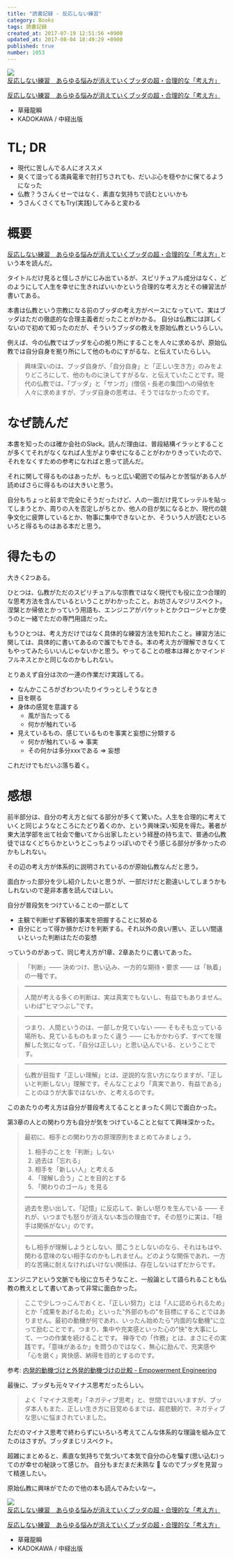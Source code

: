 ```yaml
---
title: "読書記録 - 反応しない練習"
category: Books
tags: 読書記録
created_at: 2017-07-19 12:51:56 +0900
updated_at: 2017-08-04 18:49:29 +0900
published: true
number: 1053
---
```



<div class="asin">
<div class="asin-image"><a href="https://www.amazon.co.jp/exec/obidos/ASIN/B012EU8CD0/nownabe0c-22/" rel="nofollow noopener" target="_blank"><img src="http://images-jp.amazon.com/images/P/B012EU8CD0.09._SL160_.jpg" alt="反応しない練習　あらゆる悩みが消えていくブッダの超・合理的な「考え方」"></a></div>
<div class="asin-detail">
<p><a href="https://www.amazon.co.jp/exec/obidos/ASIN/B012EU8CD0/nownabe0c-22/" rel="nofollow noopener" target="_blank">反応しない練習　あらゆる悩みが消えていくブッダの超・合理的な「考え方」</a></p>
<ul>
<li>草薙龍瞬</li>
<li>KADOKAWA / 中経出版</li>
</ul>
</div>
<p></p>
</div>

# TL; DR
* 現代に苦しんでる人にオススメ
* 臭くて湿ってる満員電車で肘打ちされても、だいぶ心を穏やかに保てるようになった
* 仏教？うさんくせーではなく、素直な気持ちで読むといいかも
* うさんくさくてもTry(実践)してみると変わる

# 概要
<a href="https://www.amazon.co.jp/exec/obidos/ASIN/B012EU8CD0/nownabe0c-22/" rel="nofollow noopener" target="_blank">反応しない練習　あらゆる悩みが消えていくブッダの超・合理的な「考え方」</a>という本を読んだ。

タイトルだけ見ると怪しさがにじみ出ているが、スピリチュアル成分はなく、どのようにして人生を幸せに生きればいいかという合理的な考え方とその練習法が書いてある。

本書は仏教という宗教になる前のブッダの考え方がベースになっていて、実はブッダはただの徹底的な合理主義者だったことがわかる。
自分は仏教には詳しくないので初めて知ったのだが、そういうブッダの教えを原始仏教というらしい。

例えば、今の仏教ではブッダを心の拠り所にすることを人々に求めるが、原始仏教では自分自身を拠り所にして他のものにすがるな、と伝えていたらしい。

> 興味深いのは、ブッダ自身が、「自分自身」と「正しい生き方」のみをよりどころにして、他のものに決してすがるな、と伝えていたことです。現代の仏教では、「ブッダ」と「サンガ」(僧侶・長老の集団)への帰依を人々に求めますが、ブッダ自身の思考は、そうではなかったのです。

# なぜ読んだ
本書を知ったのは確か会社のSlack。読んだ理由は、普段結構イラッとすることが多くてそれがなくなれば人生がより幸せになることがわかりきっていたので、それをなくすための参考になればと思って読んだ。

それに関して得るものはあったが、もっと広い範囲での悩みとか苦悩がある人が読めばさらに得るものは大きいと思う。

自分もちょっと前まで完全にそうだったけど、人の一面だけ見てレッテルを貼ってしまうとか、周りの人を否定しがちとか、他人の目が気になるとか、現代の競争文化に疲弊しているとか、物事に集中できないとか、そういう人が読むといろいろと得るものはある本だと思う。

# 得たもの
大きく2つある。

ひとつは、仏教がただのスピリチュアルな宗教ではなく現代でも役に立つ合理的な思考方法を含んでいるということがわかったこと。お坊さんマジリスペクト。涅槃とか帰依とかっていう用語も、エンジニアがパケットとかクロージャとか使うのと一緒でただの専門用語だった。

もうひとつは、考え方だけではなく具体的な練習方法を知れたこと。練習方法に関しては、具体的に書いてあるので誰でもできる。本の考え方が理解できなくてもやってみたらいいんじゃないかと思う。やってることの根本は禅とかマインドフルネスとかと同じなのかもしれない。

とりあえず自分は次の一連の作業だけ実践してる。

* なんかこころがざわついたりイラっとしそうなとき
* 目を瞑る
* 身体の感覚を意識する
    * 風が当たってる
    * 何かが触れている
* 見えているもの、感じているものを事実と妄想に分類する
    * 何かが触れている => 事実
    * その何かは多分xxxである => 妄想

これだけでもだいぶ落ち着く。

# 感想
前半部分は、自分の考え方と似てる部分が多くて驚いた。人生を合理的に考えていくと同じようなところにたどり着くのか、という興味深い知見を得た。著者が東大法学部を出て社会で働いてから出家したという経歴の持ち主で、普通の仏教徒ではなくどちらかというとこっちよりっぽいのでそう感じる部分が多かったのかもしれない。

その辺の考え方が体系的に説明されているのが原始仏教なんだと思う。

面白かった部分を少し紹介したいと思うが、一部だけだと勘違いしてしまうかもしれないので是非本書を読んでほしい。

自分が普段気をつけていることの一部として

* 主観で判断せず客観的事実を把握することに努める
* 自分にとって得か損かだけを判断する。それ以外の良い/悪い、正しい/間違いといった判断はただの妄想

っていうのがあって、同じ考え方が1章、2章あたりに書いてあった。

> 「判断」―― 決めつけ、思い込み、一方的な期待・要求 ―― は「執着」の一種です。

> ---
> 人間が考える多くの判断は、実は真実でもないし、有益でもありません。いわば"ヒマつぶし"です。

> ---
> つまり、人間というのは、一部しか見ていない ―― そもそも立っている場所も、見ているものもまったく違う ―― にもかかわらず、すべてを理解した気になって、「自分は正しい」と思い込んでいる、ということです。

> ---
> 仏教が目指す「正しい理解」とは、逆説的な言い方になりますが、「正しいと判断しない」理解です。そんなことより「真実であり、有益である」ことのほうが大事ではないか、と考えるのです。

このあたりの考え方は自分が普段考えてることとまったく同じで面白かった。

第3章の人との関わり方も自分が気をつけていることと似てて興味深かった。

> 最初に、相手との関わり方の原理原則をまとめてみましょう。
> 
> 1. 相手のことを「判断」しない
> 2. 過去は「忘れる」
> 3. 相手を「新しい人」と考える
> 4. 「理解し合う」ことを目的とする
> 5. 「関わりのゴール」を見る
>
> ---
> 過去を思い出して、「記憶」に反応して、新しい怒りを生んでいる ―― それが、いつまでも怒りが消えない本当の理由です。その怒りに実は、「相手は関係がない」のです。
>
> ---
> もし相手が理解しようとしない、聞こうとしないのなら、それはもはや、関わる意味のない相手なのかもしれません。どのような関係であれ、一方的な苦痛に耐えなければいけない関係は、存在しないはずだからです。

エンジニアという文脈でも役に立ちそうなこと、一般論として語られることも仏教の教えとして書いてあって非常に面白かった。

> ここで少しつっこんでおくと、「正しい努力」とは「人に認められるため」とか「成果をあげるため」といった"外部のもの"を目標にすることではありません。最初の動機が何であれ、いったん始めたら"内面的な動機"に立って励むことです。つまり、集中や充実感といった心の"快"を大事にして、一つの作業を続けることです。
> 禅寺での「作務」とは、まさにその実践です。「意味があるか」を問うのではなく、無心に励んで、充実感や「心を磨く」爽快感、納得を目的とするのです。

参考: [内発的動機づけと外発的動機づけの比較 - Empowerment Engineering](http://empowerment-engineering.hatenablog.com/entry/2016/08/07/000804)

最後に、ブッダも元々マイナス思考だったらしい。

> よく「マイナス思考」「ネガティブ思考」と、世間ではいいますが、ブッダ本人もまた、正しい生き方に目覚めるまでは、超悲観的で、ネガティブな思いに悩まされていました。

ただのマイナス思考で終わらずにいろいろ考えてこんな体系的な理論を組み立てたのはさすが。ブッダまじリスペクト。

超雑にまとめると、素直な気持ちで気づいて本気で自分の心を騙す(思い込む)ってのが幸せの秘訣って感じか。
自分もまだまだ未熟な :poop: なのでブッダを見習って精進したい。

原始仏教に興味がでたので他の本も読んでみたいなー。

<div class="asin">
<div class="asin-image"><a href="https://www.amazon.co.jp/exec/obidos/ASIN/B012EU8CD0/nownabe0c-22/" rel="nofollow noopener" target="_blank"><img src="http://images-jp.amazon.com/images/P/B012EU8CD0.09._SL160_.jpg" alt="反応しない練習　あらゆる悩みが消えていくブッダの超・合理的な「考え方」"></a></div>
<div class="asin-detail">
<p><a href="https://www.amazon.co.jp/exec/obidos/ASIN/B012EU8CD0/nownabe0c-22/" rel="nofollow noopener" target="_blank">反応しない練習　あらゆる悩みが消えていくブッダの超・合理的な「考え方」</a></p>
<ul>
<li>草薙龍瞬</li>
<li>KADOKAWA / 中経出版</li>
</ul>
</div>
<p></p>
</div>

